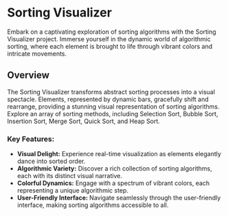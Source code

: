 # Sorting Visualizer

Embark on a captivating exploration of sorting algorithms with the Sorting Visualizer project. Immerse yourself in the dynamic world of algorithmic sorting, where each element is brought to life through vibrant colors and intricate movements.

## Overview

The Sorting Visualizer transforms abstract sorting processes into a visual spectacle. Elements, represented by dynamic bars, gracefully shift and rearrange, providing a stunning visual representation of sorting algorithms. Explore an array of sorting methods, including Selection Sort, Bubble Sort, Insertion Sort, Merge Sort, Quick Sort, and Heap Sort.

### Key Features:

- **Visual Delight:** Experience real-time visualization as elements elegantly dance into sorted order.
- **Algorithmic Variety:** Discover a rich collection of sorting algorithms, each with its distinct visual narrative.
- **Colorful Dynamics:** Engage with a spectrum of vibrant colors, each representing a unique algorithmic step.
- **User-Friendly Interface:** Navigate seamlessly through the user-friendly interface, making sorting algorithms accessible to all.
